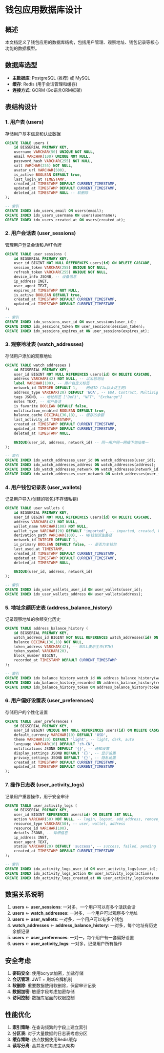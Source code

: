 # 钱包应用数据库设计

## 概述
本文档定义了钱包应用的数据库结构，包括用户管理、观察地址、钱包记录等核心功能的数据模型。

## 数据库选型
- **主数据库**: PostgreSQL (推荐) 或 MySQL
- **缓存**: Redis (用于会话管理和缓存)
- **连接方式**: GORM (Go语言ORM框架)

## 表结构设计

### 1. 用户表 (users)
存储用户基本信息和认证数据

```sql
CREATE TABLE users (
    id BIGSERIAL PRIMARY KEY,
    username VARCHAR(50) UNIQUE NOT NULL,
    email VARCHAR(100) UNIQUE NOT NULL,
    password_hash VARCHAR(255) NOT NULL,
    salt VARCHAR(255) NOT NULL,
    avatar_url VARCHAR(500),
    is_active BOOLEAN DEFAULT true,
    last_login_at TIMESTAMP,
    created_at TIMESTAMP DEFAULT CURRENT_TIMESTAMP,
    updated_at TIMESTAMP DEFAULT CURRENT_TIMESTAMP,
    deleted_at TIMESTAMP NULL -- 软删除
);

-- 索引
CREATE INDEX idx_users_email ON users(email);
CREATE INDEX idx_users_username ON users(username);
CREATE INDEX idx_users_created_at ON users(created_at);
```

### 2. 用户会话表 (user_sessions)
管理用户登录会话和JWT令牌

```sql
CREATE TABLE user_sessions (
    id BIGSERIAL PRIMARY KEY,
    user_id BIGINT NOT NULL REFERENCES users(id) ON DELETE CASCADE,
    session_token VARCHAR(255) UNIQUE NOT NULL,
    refresh_token VARCHAR(255) UNIQUE NOT NULL,
    device_info JSONB, -- 设备信息
    ip_address INET,
    user_agent TEXT,
    expires_at TIMESTAMP NOT NULL,
    is_active BOOLEAN DEFAULT true,
    created_at TIMESTAMP DEFAULT CURRENT_TIMESTAMP,
    updated_at TIMESTAMP DEFAULT CURRENT_TIMESTAMP
);

-- 索引
CREATE INDEX idx_sessions_user_id ON user_sessions(user_id);
CREATE INDEX idx_sessions_token ON user_sessions(session_token);
CREATE INDEX idx_sessions_expires_at ON user_sessions(expires_at);
```

### 3. 观察地址表 (watch_addresses)
存储用户添加的观察地址

```sql
CREATE TABLE watch_addresses (
    id BIGSERIAL PRIMARY KEY,
    user_id BIGINT NOT NULL REFERENCES users(id) ON DELETE CASCADE,
    address VARCHAR(42) NOT NULL, -- 以太坊地址
    label VARCHAR(100), -- 用户自定义标签
    network_id INTEGER DEFAULT 1, -- 网络ID (1=以太坊主网)
    address_type VARCHAR(20) DEFAULT 'EOA', -- EOA, Contract, MultiSig
    tags JSONB, -- 地址标签 ["DeFi", "NFT", "Exchange"]
    notes TEXT, -- 用户备注
    is_favorite BOOLEAN DEFAULT false,
    notification_enabled BOOLEAN DEFAULT true,
    balance_cache DECIMAL(36,18), -- 缓存的余额
    last_activity_at TIMESTAMP,
    created_at TIMESTAMP DEFAULT CURRENT_TIMESTAMP,
    updated_at TIMESTAMP DEFAULT CURRENT_TIMESTAMP,
    deleted_at TIMESTAMP NULL,
    
    UNIQUE(user_id, address, network_id) -- 同一用户同一网络下地址唯一
);

-- 索引
CREATE INDEX idx_watch_addresses_user_id ON watch_addresses(user_id);
CREATE INDEX idx_watch_addresses_address ON watch_addresses(address);
CREATE INDEX idx_watch_addresses_network ON watch_addresses(network_id);
CREATE INDEX idx_watch_addresses_user_network ON watch_addresses(user_id, network_id);
```

### 4. 用户钱包记录表 (user_wallets)
记录用户导入/创建的钱包(不存储私钥)

```sql
CREATE TABLE user_wallets (
    id BIGSERIAL PRIMARY KEY,
    user_id BIGINT NOT NULL REFERENCES users(id) ON DELETE CASCADE,
    address VARCHAR(42) NOT NULL,
    wallet_name VARCHAR(100) NOT NULL,
    wallet_type VARCHAR(20) DEFAULT 'imported', -- imported, created, hardware
    derivation_path VARCHAR(100), -- HD钱包派生路径
    network_id INTEGER DEFAULT 1,
    is_primary BOOLEAN DEFAULT false, -- 是否为主钱包
    last_used_at TIMESTAMP,
    created_at TIMESTAMP DEFAULT CURRENT_TIMESTAMP,
    updated_at TIMESTAMP DEFAULT CURRENT_TIMESTAMP,
    deleted_at TIMESTAMP NULL,
    
    UNIQUE(user_id, address, network_id)
);

-- 索引
CREATE INDEX idx_user_wallets_user_id ON user_wallets(user_id);
CREATE INDEX idx_user_wallets_address ON user_wallets(address);
```

### 5. 地址余额历史表 (address_balance_history)
记录观察地址的余额变化历史

```sql
CREATE TABLE address_balance_history (
    id BIGSERIAL PRIMARY KEY,
    watch_address_id BIGINT NOT NULL REFERENCES watch_addresses(id) ON DELETE CASCADE,
    balance DECIMAL(36,18) NOT NULL,
    token_address VARCHAR(42), -- NULL表示主币(ETH)
    token_symbol VARCHAR(20),
    block_number BIGINT,
    recorded_at TIMESTAMP DEFAULT CURRENT_TIMESTAMP
);

-- 索引
CREATE INDEX idx_balance_history_watch_id ON address_balance_history(watch_address_id);
CREATE INDEX idx_balance_history_recorded ON address_balance_history(recorded_at);
CREATE INDEX idx_balance_history_token ON address_balance_history(token_address);
```

### 6. 用户偏好设置表 (user_preferences)
存储用户的个性化设置

```sql
CREATE TABLE user_preferences (
    id BIGSERIAL PRIMARY KEY,
    user_id BIGINT UNIQUE NOT NULL REFERENCES users(id) ON DELETE CASCADE,
    default_currency VARCHAR(10) DEFAULT 'USD',
    theme VARCHAR(20) DEFAULT 'light', -- light, dark, auto
    language VARCHAR(10) DEFAULT 'zh-CN',
    notifications JSONB DEFAULT '{}', -- 通知设置
    display_settings JSONB DEFAULT '{}', -- 显示设置
    privacy_settings JSONB DEFAULT '{}', -- 隐私设置
    created_at TIMESTAMP DEFAULT CURRENT_TIMESTAMP,
    updated_at TIMESTAMP DEFAULT CURRENT_TIMESTAMP
);
```

### 7. 操作日志表 (user_activity_logs)
记录用户重要操作，用于安全审计

```sql
CREATE TABLE user_activity_logs (
    id BIGSERIAL PRIMARY KEY,
    user_id BIGINT REFERENCES users(id) ON DELETE SET NULL,
    action VARCHAR(50) NOT NULL, -- login, logout, add_address, remove_address
    resource_type VARCHAR(50), -- user, wallet, address
    resource_id VARCHAR(100),
    details JSONB, -- 详细信息
    ip_address INET,
    user_agent TEXT,
    status VARCHAR(20) DEFAULT 'success', -- success, failed, pending
    created_at TIMESTAMP DEFAULT CURRENT_TIMESTAMP
);

-- 索引
CREATE INDEX idx_activity_logs_user_id ON user_activity_logs(user_id);
CREATE INDEX idx_activity_logs_action ON user_activity_logs(action);
CREATE INDEX idx_activity_logs_created_at ON user_activity_logs(created_at);
```

## 数据关系说明

1. **users** ← **user_sessions**: 一对多，一个用户可以有多个活跃会话
2. **users** ← **watch_addresses**: 一对多，一个用户可以观察多个地址
3. **users** ← **user_wallets**: 一对多，一个用户可以有多个钱包
4. **watch_addresses** ← **address_balance_history**: 一对多，每个地址有历史余额记录
5. **users** ← **user_preferences**: 一对一，每个用户有一套偏好设置
6. **users** ← **user_activity_logs**: 一对多，记录用户所有操作

## 安全考虑

1. **密码安全**: 使用bcrypt加密，加盐存储
2. **会话管理**: JWT + 刷新令牌机制
3. **软删除**: 重要数据使用软删除，保留审计记录
4. **数据加密**: 敏感字段考虑加密存储
5. **访问控制**: 数据库层面的权限控制

## 性能优化

1. **索引策略**: 在查询频繁的字段上建立索引
2. **分区表**: 对于大量数据的日志表考虑分区
3. **缓存策略**: 热点数据使用Redis缓存
4. **读写分离**: 高并发时考虑主从架构